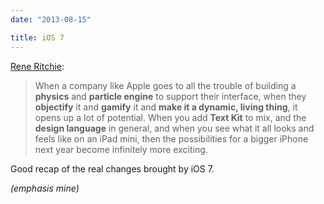 ```yaml
---
date: "2013-08-15"

title: iOS 7
---
```


[Rene Ritchie](http://www.imore.com/wheres-bigger-iphone):

> When a company like Apple goes to all the trouble of building a **physics** and **particle engine** to support their interface, when they **objectify** it and **gamify** it and **make it a dynamic, living thing**, it opens up a lot of potential. When you add **Text Kit** to mix, and the **design language** in general, and when you see what it all looks and feels like on an iPad mini, then the possibilities for a bigger iPhone next year become infinitely more exciting.

Good recap of the real changes brought by iOS 7.

_(emphasis mine)_
